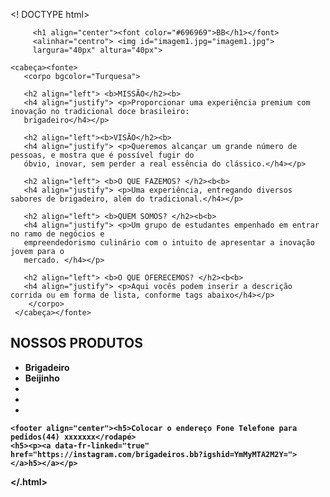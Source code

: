  <! DOCTYPE html>
<html lang="pt-br>
 <>
    <meta charset="UTF-8">

         <h1 align="center"><font color="#696969">BB</h1></font>
         <alinhar="centro"> <img id="imagem1.jpg="imagem1.jpg">
         largura="40px" altura="40px">
  <link rel="stylesheet" herf="estilo.css">
    
    
    <cabeça><fonte>
       <corpo bgcolor="Turquesa">                           
                                               
       <h2 align="left"> <b>MISSÃO</h2><b>
       <h4 align="justify"> <p>Proporcionar uma experiência premium com inovação no tradicional doce brasileiro:
       brigadeiro</h4></p>

       <h2 align="left"><b>VISÃO</h2><b>
       <h4 align="justify"> <p>Queremos alcançar um grande número de pessoas, e mostra que é possível fugir do
       óbvio, inovar, sem perder a real essência do clássico.</h4></p>

       <h2 align="left"> <b>O QUE FAZEMOS? </h2><b<b>
       <h4 align="justify"> <p>Uma experiência, entregando diversos sabores de brigadeiro, além do tradicional.</h4></p>

       <h2 align="left"> <b>QUEM SOMOS? </h2><b<b>
       <h4 align="justify"> <p>Um grupo de estudantes empenhado em entrar no ramo de negócios e
       empreendedorismo culinário com o intuito de apresentar a inovação jovem para o
       mercado. </h4></p>

       <h2 align="left"> <b>O QUE OFERECEMOS? </h2><b<b>
       <h4 align="justify"> <p>Aqui vocês podem inserir a descrição corrida ou em forma de lista, conforme tags abaixo</h4></p> 
        </corpo>
     </cabeça></fonte>

<div><h2 align="esquerda"><b>NOSSOS PRODUTOS</h2><b>
  
  <ul tipo="quadrado">
<li>Brigadeiro
<li>Beijinho
<li>
<li>
<li>
  </ul></div> 

    <footer align="center"><h5>Colocar o endereço Fone Telefone para pedidos(44) xxxxxxx</rodapé> 
    <h5><p><a data-fr-linked="true" href="https://instagram.com/brigadeiros.bb?igshid=YmMyMTA2M2Y="></a>h5></a></p>

  
</.html>
	





